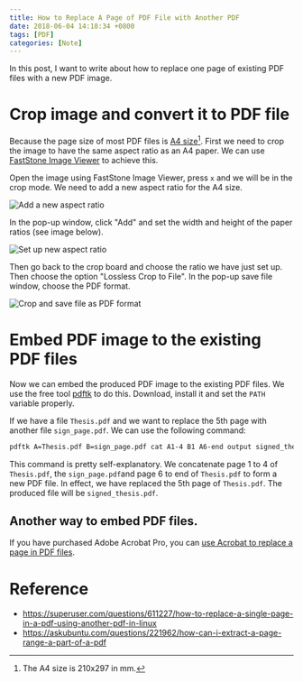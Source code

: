 ```yaml
---
title: How to Replace A Page of PDF File with Another PDF
date: 2018-06-04 14:18:34 +0800
tags: [PDF]
categories: [Note]
---
```


In this post, I want to write about how to replace one page of existing PDF
files with a new PDF image.

<!--more-->

# Crop image and convert it to PDF file

Because the page size of most PDF files is [A4
size](https://www.papersizes.org/a-paper-sizes.htm)[^1]. First we need to crop
the image to have the same aspect ratio as an A4 paper. We can use [FastStone
Image Viewer](http://www.faststone.org/FSViewerDownload.htm) to achieve this.

Open the image using FastStone Image Viewer, press `x` and we will be in the
crop mode. We need to add a new aspect ratio for the A4 size.

<img src="https://blog-resource-1257868508.file.myqcloud.com/18-6-4/94765087.jpg"
         title="Add a new aspect ratio"
         style="float: middle;">

In the pop-up window, click "Add" and set the width and height of the paper
ratios (see image below).

<img src="https://blog-resource-1257868508.file.myqcloud.com/18-6-4/55857610.jpg"
         title="Set up new aspect ratio"
         style="float: middle;">

Then go back to the crop board and choose the ratio we have just set up. Then
choose the option "Lossless Crop to File". In the pop-up save file window,
choose the PDF format.

<img src="https://blog-resource-1257868508.file.myqcloud.com/18-6-4/83197851.jpg"
         title="Crop and save file as PDF format"
         style="float: middle;">

# Embed PDF image to the existing PDF files

Now we can embed the produced PDF image to the existing PDF files. We use the
free tool [pdftk](https://www.pdflabs.com/tools/pdftk-the-pdf-toolkit/) to do
this. Download, install it and set the `PATH` variable properly.

If we have a file `Thesis.pdf` and we want to replace the 5th page with another
file `sign_page.pdf`. We can use the following command:

```bash
pdftk A=Thesis.pdf B=sign_page.pdf cat A1-4 B1 A6-end output signed_thesis.pdf
```

This command is pretty self-explanatory. We concatenate page 1 to 4 of
`Thesis.pdf`, the `sign_page.pdf`and page 6 to end of `Thesis.pdf` to form a
new PDF file. In effect, we have replaced the 5th page of `Thesis.pdf`. The
produced file will be `signed_thesis.pdf`.

## Another way to embed PDF files.

If you have purchased Adobe Acrobat Pro, you can [use Acrobat to replace a page
in PDF
files](https://helpx.adobe.com/acrobat/how-to/replace-pages-in-pdf.html).

# Reference

+ <https://superuser.com/questions/611227/how-to-replace-a-single-page-in-a-pdf-using-another-pdf-in-linux>
+ <https://askubuntu.com/questions/221962/how-can-i-extract-a-page-range-a-part-of-a-pdf>

[^1]: The A4 size is 210x297 in mm.
